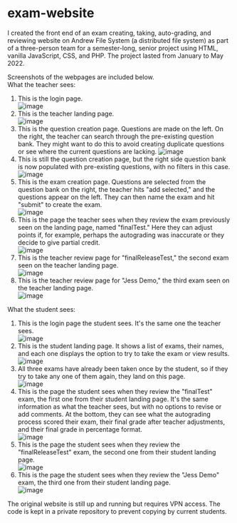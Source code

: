 # exam-website

I created the front end of an exam creating, taking, auto-grading, and reviewing website on Andrew File System (a distributed file system) as part of a three-person team for a semester-long, senior project using HTML, vanilla JavaScript, CSS, and PHP. The project lasted from January to May 2022. 

Screenshots of the webpages are included below.  
What the teacher sees:   
1. This is the login page.   
![image](https://user-images.githubusercontent.com/61526855/228394381-04eba4bf-46db-4e28-ac8b-3f73a4158c0e.png)
2. This is the teacher landing page.  
![image](https://user-images.githubusercontent.com/61526855/228390532-ab1c7368-fa25-4d26-80f4-4489f8602738.png)
3. This is the question creation page. Questions are made on the left. On the right, the teacher can search through the pre-existing question bank. They might want to do this to avoid creating duplicate questions or see where the current questions are lacking.
![image](https://user-images.githubusercontent.com/61526855/228390623-a7d48898-158d-485e-b2cc-1cfdd1dfbfeb.png)
4. This is still the question creation page, but the right side question bank is now populated with pre-existing questions, with no filters in this case.   
![image](https://user-images.githubusercontent.com/61526855/228391766-fa3837de-9c54-41f1-b9e1-4850299af421.png)
5. This is the exam creation page. Questions are selected from the question bank on the right, the teacher hits "add selected," and the questions appear on the left. They can then name the exam and hit "submit" to create the exam.   
![image](https://user-images.githubusercontent.com/61526855/228392585-00f1b32d-9ee3-49fb-b557-caac7601fec3.png)
6. This is the page the teacher sees when they review the exam previously seen on the landing page, named "finalTest." Here they can adjust points if, for example, perhaps the autograding was inaccurate or they decide to give partial credit.  
![image](https://user-images.githubusercontent.com/61526855/228392647-7ae398cb-b5e4-475e-b033-f68dd040e619.png)
7. This is the teacher review page for "finalReleaseTest," the second exam seen on the teacher landing page.  
![image](https://user-images.githubusercontent.com/61526855/228392705-9ce2356c-10f1-486c-a832-4e09c5556b80.png)
8. This is the teacher review page for "Jess Demo," the third exam seen on the teacher landing page.  
![image](https://user-images.githubusercontent.com/61526855/228392764-1b02a394-2315-41c2-90cf-84d121c0add7.png)

What the student sees:  
1. This is the login page the student sees. It's the same one the teacher sees.  
![image](https://user-images.githubusercontent.com/61526855/228390407-80d7cd26-64b7-4ebc-9dd4-33ef3c34e6f9.png)
2. This is the student landing page. It shows a list of exams, their names, and each one displays the option to try to take the exam or view results.  
![image](https://user-images.githubusercontent.com/61526855/228392823-84e2c1a8-4db6-43e8-ace4-d0142cdc531d.png)
3. All three exams have already been taken once by the student, so if they try to take any one of them again, they land on this page.  
![image](https://user-images.githubusercontent.com/61526855/228392861-1c8167d6-f8a6-450e-96c1-5baa1d7c46fb.png)
4. This is the page the student sees when they review the "finalTest" exam, the first one from their student landing page. It's the same information as what the teacher sees, but with no options to revise or add comments. At the bottom, they can see what the autograding process scored their exam, their final grade after teacher adjustments, and their final grade in percentage format.  
![image](https://user-images.githubusercontent.com/61526855/228392896-9912bf04-38fd-4943-9b9c-b9851713f6cd.png)
5. This is the page the student sees when they review the "finalReleaseTest" exam, the second one from their student landing page.  
![image](https://user-images.githubusercontent.com/61526855/228392934-b7cb436a-efda-4912-8cf9-d2dc8f99918e.png)
4. This is the page the student sees when they review the "Jess Demo" exam, the third one from their student landing page.  
![image](https://user-images.githubusercontent.com/61526855/228392972-2eb27c8b-fe77-45e8-bdbf-290fd4f9a512.png)

The original website is still up and running but requires VPN access. The code is kept in a private repository to prevent copying by current students. 
